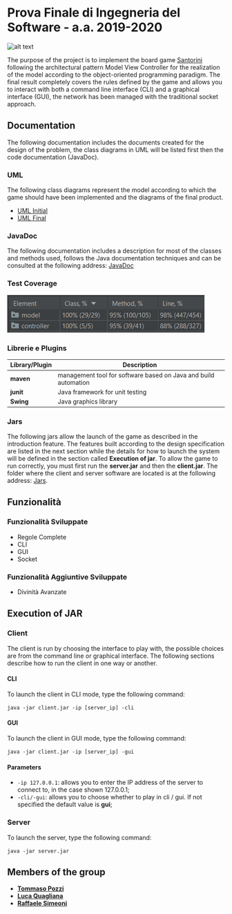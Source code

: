 # Prova Finale di Ingegneria del Software - a.a. 2019-2020
![alt text](https://2.bp.blogspot.com/-YHuiYPBEHKs/WVKpXTzu5KI/AAAAAAAAYCs/pTVyng97P3EDoLq9PMqVv18ECzBD4K2CwCLcBGAs/s1600/copertina_santorini_2016.jpg)

The purpose of the project is to implement the board game [Santorini](https://roxley.com/products/santorini) following the architectural pattern Model View Controller for the realization of the model according to the object-oriented programming paradigm. The final result completely covers the rules defined by the game and allows you to interact with both a command line interface (CLI) and a graphical interface (GUI), the network has been managed with the traditional socket approach.

## Documentation
The following documentation includes the documents created for the design of the problem, the class diagrams in UML will be listed first then the code documentation (JavaDoc).

### UML
The following class diagrams represent the model according to which the game should have been implemented and the diagrams of the final product.
- [UML Initial](https://github.com/ToMmAzO/ing-sw-2020-Pozzi-Quagliana-Simeoni/tree/master/deliverables/uml/initial)
- [UML Final](https://github.com/ToMmAzO/ing-sw-2020-Pozzi-Quagliana-Simeoni/tree/master/deliverables/uml/final)

### JavaDoc
The following documentation includes a description for most of the classes and methods used, follows the Java documentation techniques and can be consulted at the following address: [JavaDoc](https://github.com/ToMmAzO/ing-sw-2020-Pozzi-Quagliana-Simeoni/tree/master/deliverables/JavaDoc)

### Test Coverage
![alt text](deliverables/testCoverage/TestCoverage.png)

### Librerie e Plugins
|Library/Plugin|Description|
|---------------|-----------|
|__maven__|management tool for software based on Java and build automation|
|__junit__|Java framework for unit testing|
|__Swing__|Java graphics library|

### Jars
The following jars allow the launch of the game as described in the introduction feature. The features built according to the design specification are listed in the next section while the details for how to launch the system will be defined in the section called __Execution of jar__. To allow the game to run correctly, you must first run the __server.jar__ and then the __client.jar__. The folder where the client and server software are located is at the following address: [Jars](https://github.com/ToMmAzO/ing-sw-2020-Pozzi-Quagliana-Simeoni/blob/master/deliverables/jar).

## Funzionalità
### Funzionalità Sviluppate
- Regole Complete
- CLI
- GUI
- Socket

### Funzionalità Aggiuntive Sviluppate
- Divinità Avanzate

## Execution of JAR
### Client
The client is run by choosing the interface to play with, the possible choices are from the command line or graphical interface. The following sections describe how to run the client in one way or another.

#### CLI
To launch the client in CLI mode, type the following command:
```
java -jar client.jar -ip [server_ip] -cli
```

#### GUI
To launch the client in GUI mode, type the following command:
```
java -jar client.jar -ip [server_ip] -gui
```

#### Parameters
- `-ip 127.0.0.1`: allows you to enter the IP address of the server to connect to, in the case shown 127.0.0.1;
- `-cli/-gui`: allows you to choose whether to play in cli / gui. If not specified the default value is __gui__;

### Server
To launch the server, type the following command:
```
java -jar server.jar
```

## Members of the group
- [__Tommaso Pozzi__](https://github.com/ToMmAzO)
- [__Luca Quagliana__](https://github.com/LucaQuagliana)
- [__Raffaele Simeoni__](https://github.com/RaffaeleSimeoni)
